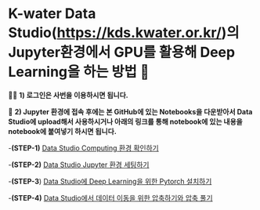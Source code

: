 # K-water Data Studio(https://kds.kwater.or.kr/)의 Jupyter환경에서 GPU를 활용해 Deep Learning을 하는 방법 👋

🙋‍♀️ **1) 로그인은 사번을 이용하시면 됩니다.**
   
🌈 **2) Jupyter 환경에 접속 후에는 본 GitHub에 있는 Notebooks을 다운받아서 Data Studio에 upload해서 사용하시거나 아래의 링크를 통해 notebook에 있는 내용을 notebook에 붙여넣기 하시면 됩니다.**

 -**(STEP-1)** [Data Studio Computing 환경 확인하기](https://github.com/DavidChoi76/data_studio_kwater/blob/main/1_data_studio_computing_%ED%99%98%EA%B2%BD%ED%99%95%EC%9D%B8.ipynb)
 
 -**(STEP-2)** [Data Studio Jupyter 환경 세팅하기](https://github.com/DavidChoi76/data_studio_kwater/blob/main/2_data_studio_jupyter%ED%99%98%EA%B2%BD%EC%84%B8%ED%8C%85.ipynb)

 -**(STEP-3**) [Data Studio에 Deep Learning을 위한 Pytorch 설치하기](https://github.com/DavidChoi76/data_studio_kwater/blob/main/3_data_studio%EC%97%90_deep_learning%EC%9D%84_%EC%9C%84%ED%95%9C_pytorch_%EB%B0%8F_%EA%B7%B8%EC%99%B8_python_%EB%9D%BC%EC%9D%B4%EB%B8%8C%EB%9F%AC%EB%A6%AC%EC%84%A4%EC%B9%98.ipynb)
 
 -**(STEP-4)** [Data Studio에서 데이터 이동을 위한 압축하기와 압축 풀기](https://github.com/DavidChoi76/data_studio_kwater/blob/main/4_%EB%8D%B0%EC%9D%B4%ED%84%B0_%EC%9D%B4%EB%8F%99%EC%9D%84_%EC%9C%84%ED%95%9C_%EC%95%95%EC%B6%95%ED%95%98%EA%B8%B0%EC%99%80_%ED%92%80%EA%B8%B0.ipynb)
